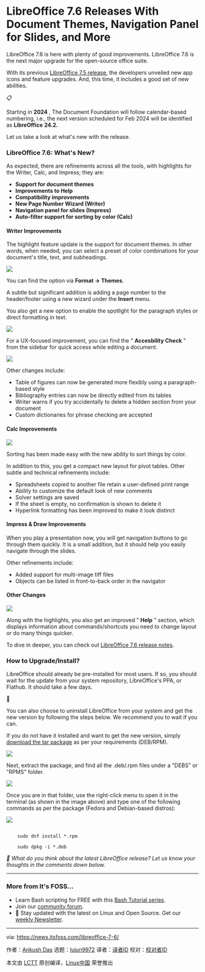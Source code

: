[#]: subject: "LibreOffice 7.6 Releases With Document Themes, Navigation Panel for Slides, and More"
[#]: via: "https://news.itsfoss.com/libreoffice-7-6/"
[#]: author: "Ankush Das https://news.itsfoss.com/author/ankush/"
[#]: collector: "lujun9972"
[#]: translator: " "
[#]: reviewer: " "
[#]: publisher: " "
[#]: url: " "

LibreOffice 7.6 Releases With Document Themes, Navigation Panel for Slides, and More
======
LibreOffice 7.6 is here with plenty of good improvements.
LibreOffice 7.6 is the next major upgrade for the open-source office suite.

With its previous [LibreOffice 7.5 release][1], the developers unveiled new app icons and feature upgrades. And, this time, it includes a good set of new abilities.

📋

Starting in **2024** , The Document Foundation will follow calendar-based numbering, i.e., the next version scheduled for Feb 2024 will be identified as **LibreOffice** **24.2.**

Let us take a look at what's new with the release.

### LibreOffice 7.6: What's New?

As expected, there are refinements across all the tools, with highlights for the Writer, Calc, and Impress; they are:

  * **Support for document themes**
  * **Improvements to Help**
  * **Compatibility improvements**
  * **New Page Number Wizard (Writer)**
  * **Navigation panel for slides (Impress)**
  * **Auto-filter support for sorting by color (Calc)**



#### Writer Improvements

The highlight feature update is the support for document themes. In other words, when needed, you can select a preset of color combinations for your document's title, text, and subheadings.

![][2]

You can find the option via **Format → Themes**.

A subtle but significant addition is adding a page number to the header/footer using a new wizard under the **Insert** menu.

You also get a new option to enable the spotlight for the paragraph styles or direct formatting in text.

![][3]

For a UX-focused improvement, you can find the " **Accesbility Check** " from the sidebar for quick access while editing a document.

![][4]

Other changes include:

  * Table of figures can now be generated more flexibly using a paragraph-based style
  * Bibliography entries can now be directly edited from its tables
  * Writer warns if you try accidentally to delete a hidden section from your document
  * Custom dictionaries for phrase checking are accepted



#### Calc Improvements

![][5]

Sorting has been made easy with the new ability to sort things by color.

In addition to this, you get a compact new layout for pivot tables. Other subtle and technical refinements include:

  * Spreadsheets copied to another file retain a user-defined print range
  * Ability to customize the default look of new comments
  * Solver settings are saved
  * If the sheet is empty, no confirmation is shown to delete it
  * Hyperlink formatting has been improved to make it look distinct



#### Impress & Draw Improvements

When you play a presentation now, you will get navigation buttons to go through them quickly. It is a small addition, but it should help you easily navigate through the slides.

Other refinements include:

  * Added support for multi-image tiff files
  * Objects can be listed in front-to-back order in the navigator



#### Other Changes

![][6]

Along with the highlights, you also get an improved " **Help** " section, which displays information about commands/shortcuts you need to change layout or do many things quicker.

To dive in deeper, you can check out [LibreOffice 7.6 release notes][7].

### How to Upgrade/Install?

LibreOffice should already be pre-installed for most users. If so, you should wait for the update from your system repository, LibreOffice's PPA, or Flathub. It should take a few days.

🚧

You can also choose to uninstall LibreOffice from your system and get the new version by following the steps below. We recommend you to wait if you can.

If you do not have it installed and want to get the new version, simply [download the tar package][8] as per your requirements (DEB/RPM).

![][9]

Next, extract the package, and find all the .deb/.rpm files under a "DEBS" or "RPMS" folder.

![][10]

Once you are in that folder, use the right-click menu to open it in the terminal (as shown in the image above) and type one of the following commands as per the package (Fedora and Debian-based distros):

![][11]

```

    sudo dnf install *.rpm

    sudo dpkg -i *.deb

```

_💬 What do you think about the latest LibreOffice release? Let us know your thoughts in the comments down below._

* * *

### More from It's FOSS...

  * Learn Bash scripting for FREE with this [Bash Tutorial series][12].
  * Join our [community forum][13].
  * 📩 Stay updated with the latest on Linux and Open Source. Get our [weekly Newsletter][14].



--------------------------------------------------------------------------------

via: https://news.itsfoss.com/libreoffice-7-6/

作者：[Ankush Das][a]
选题：[lujun9972][b]
译者：[译者ID](https://github.com/译者ID)
校对：[校对者ID](https://github.com/校对者ID)

本文由 [LCTT](https://github.com/LCTT/TranslateProject) 原创编译，[Linux中国](https://linux.cn/) 荣誉推出

[a]: https://news.itsfoss.com/author/ankush/
[b]: https://github.com/lujun9972
[1]: https://news.itsfoss.com/libreoffice-7-5-release/
[2]: https://news.itsfoss.com/content/images/2023/08/document-themes.png
[3]: https://news.itsfoss.com/content/images/2023/08/highlighting-spotlight.png
[4]: https://news.itsfoss.com/content/images/2023/08/accessibility-check-writer.jpg
[5]: https://news.itsfoss.com/content/images/2023/08/sort-by-color.png
[6]: https://news.itsfoss.com/content/images/2023/08/HelpCommands.png
[7]: https://wiki.documentfoundation.org/ReleaseNotes/7.6?ref=news.itsfoss.com
[8]: https://www.libreoffice.org/download/download-libreoffice/?ref=news.itsfoss.com
[9]: https://news.itsfoss.com/content/images/2023/08/extracted-libreoffice.png
[10]: https://news.itsfoss.com/content/images/2023/08/terminal-libreoffice.png
[11]: https://news.itsfoss.com/content/images/2023/08/libreoffice-terminal.png
[12]: https://linuxhandbook.com/tag/bash-beginner/
[13]: https://itsfoss.community/
[14]: https://itsfoss.com/newsletter/
